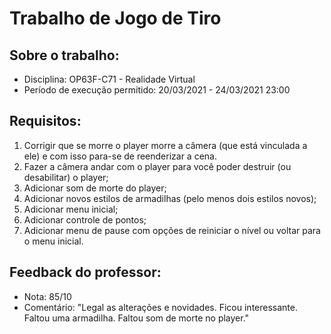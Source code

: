 # Trabalho de Jogo de Tiro

## Sobre o trabalho:

* Disciplina: OP63F-C71 - Realidade Virtual
* Período de execução permitido: 20/03/2021  - 24/03/2021 23:00

## Requisitos:

1. Corrigir que se morre o player morre a câmera (que está vinculada a ele) e com isso para-se de reenderizar a cena.
1. Fazer a câmera andar com o player para você poder destruir (ou desabilitar) o player;
1. Adicionar som de morte do player;
1. Adicionar novos estilos de armadilhas (pelo menos dois estilos novos);
1. Adicionar menu inicial;
1. Adicionar controle de pontos;
1. Adicionar menu de pause com opções de reiniciar o nível ou voltar para o menu inicial.

## Feedback do professor:

* Nota: 85/10
* Comentário: "Legal as alterações e novidades. Ficou interessante. Faltou uma armadilha. Faltou som de morte no player."